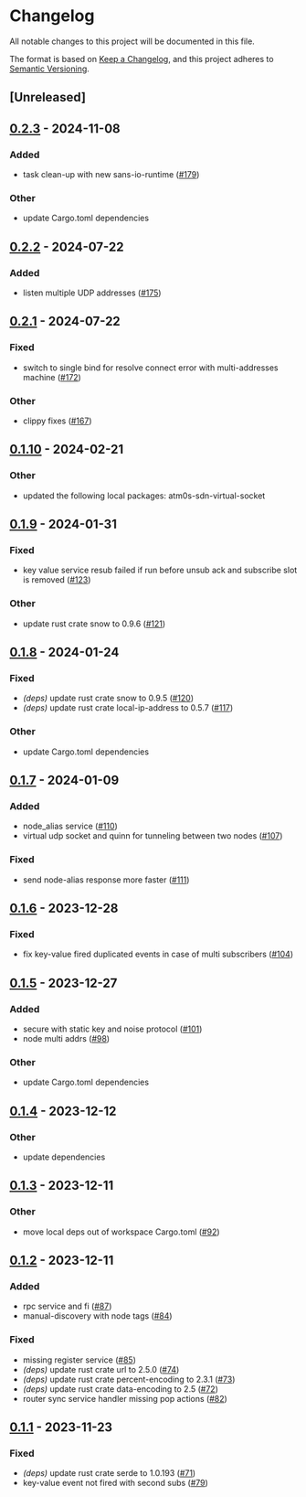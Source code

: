 # Changelog
All notable changes to this project will be documented in this file.

The format is based on [Keep a Changelog](https://keepachangelog.com/en/1.0.0/),
and this project adheres to [Semantic Versioning](https://semver.org/spec/v2.0.0.html).

## [Unreleased]

## [0.2.3](https://github.com/8xFF/atm0s-sdn/compare/atm0s-sdn-v0.2.2...atm0s-sdn-v0.2.3) - 2024-11-08

### Added

- task clean-up with new sans-io-runtime ([#179](https://github.com/8xFF/atm0s-sdn/pull/179))

### Other

- update Cargo.toml dependencies

## [0.2.2](https://github.com/8xFF/atm0s-sdn/compare/atm0s-sdn-v0.2.1...atm0s-sdn-v0.2.2) - 2024-07-22

### Added
- listen multiple UDP addresses ([#175](https://github.com/8xFF/atm0s-sdn/pull/175))

## [0.2.1](https://github.com/8xFF/atm0s-sdn/compare/atm0s-sdn-v0.2.0...atm0s-sdn-v0.2.1) - 2024-07-22

### Fixed
- switch to single bind for resolve connect error with multi-addresses machine ([#172](https://github.com/8xFF/atm0s-sdn/pull/172))

### Other
- clippy fixes ([#167](https://github.com/8xFF/atm0s-sdn/pull/167))

## [0.1.10](https://github.com/8xFF/atm0s-sdn/compare/atm0s-sdn-v0.1.9...atm0s-sdn-v0.1.10) - 2024-02-21

### Other
- updated the following local packages: atm0s-sdn-virtual-socket

## [0.1.9](https://github.com/8xFF/atm0s-sdn/compare/atm0s-sdn-v0.1.8...atm0s-sdn-v0.1.9) - 2024-01-31

### Fixed
- key value service resub failed if run before unsub ack and subscribe slot is removed ([#123](https://github.com/8xFF/atm0s-sdn/pull/123))

### Other
- update rust crate snow to 0.9.6 ([#121](https://github.com/8xFF/atm0s-sdn/pull/121))

## [0.1.8](https://github.com/8xFF/atm0s-sdn/compare/atm0s-sdn-v0.1.7...atm0s-sdn-v0.1.8) - 2024-01-24

### Fixed
- *(deps)* update rust crate snow to 0.9.5 ([#120](https://github.com/8xFF/atm0s-sdn/pull/120))
- *(deps)* update rust crate local-ip-address to 0.5.7 ([#117](https://github.com/8xFF/atm0s-sdn/pull/117))

### Other
- update Cargo.toml dependencies

## [0.1.7](https://github.com/8xFF/atm0s-sdn/compare/atm0s-sdn-v0.1.6...atm0s-sdn-v0.1.7) - 2024-01-09

### Added
- node_alias service ([#110](https://github.com/8xFF/atm0s-sdn/pull/110))
- virtual udp socket and quinn for tunneling between two nodes ([#107](https://github.com/8xFF/atm0s-sdn/pull/107))

### Fixed
- send node-alias response more faster ([#111](https://github.com/8xFF/atm0s-sdn/pull/111))

## [0.1.6](https://github.com/8xFF/atm0s-sdn/compare/atm0s-sdn-v0.1.5...atm0s-sdn-v0.1.6) - 2023-12-28

### Fixed
- fix key-value fired duplicated events in case of multi subscribers ([#104](https://github.com/8xFF/atm0s-sdn/pull/104))

## [0.1.5](https://github.com/8xFF/atm0s-sdn/compare/atm0s-sdn-v0.1.4...atm0s-sdn-v0.1.5) - 2023-12-27

### Added
- secure with static key and noise protocol ([#101](https://github.com/8xFF/atm0s-sdn/pull/101))
- node multi addrs ([#98](https://github.com/8xFF/atm0s-sdn/pull/98))

### Other
- update Cargo.toml dependencies

## [0.1.4](https://github.com/8xFF/atm0s-sdn/compare/atm0s-sdn-v0.1.3...atm0s-sdn-v0.1.4) - 2023-12-12

### Other
- update dependencies

## [0.1.3](https://github.com/8xFF/atm0s-sdn/compare/atm0s-sdn-v0.1.2...atm0s-sdn-v0.1.3) - 2023-12-11

### Other
- move local deps out of workspace Cargo.toml ([#92](https://github.com/8xFF/atm0s-sdn/pull/92))

## [0.1.2](https://github.com/8xFF/atm0s-sdn/compare/atm0s-sdn-v0.1.1...atm0s-sdn-v0.1.2) - 2023-12-11

### Added
- rpc service and fi ([#87](https://github.com/8xFF/atm0s-sdn/pull/87))
- manual-discovery with node tags ([#84](https://github.com/8xFF/atm0s-sdn/pull/84))

### Fixed
- missing register service ([#85](https://github.com/8xFF/atm0s-sdn/pull/85))
- *(deps)* update rust crate url to 2.5.0 ([#74](https://github.com/8xFF/atm0s-sdn/pull/74))
- *(deps)* update rust crate percent-encoding to 2.3.1 ([#73](https://github.com/8xFF/atm0s-sdn/pull/73))
- *(deps)* update rust crate data-encoding to 2.5 ([#72](https://github.com/8xFF/atm0s-sdn/pull/72))
- router sync service handler missing pop actions ([#82](https://github.com/8xFF/atm0s-sdn/pull/82))

## [0.1.1](https://github.com/8xFF/atm0s-sdn/compare/atm0s-sdn-v0.1.0...atm0s-sdn-v0.1.1) - 2023-11-23

### Fixed
- *(deps)* update rust crate serde to 1.0.193 ([#71](https://github.com/8xFF/atm0s-sdn/pull/71))
- key-value event not fired with second subs ([#79](https://github.com/8xFF/atm0s-sdn/pull/79))
